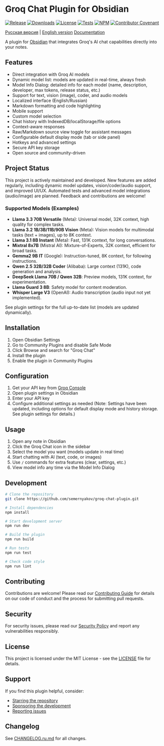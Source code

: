 # Groq Chat Plugin for Obsidian

[![Release](https://img.shields.io/github/v/release/semernyakov/groq-chat-plugin?style=flat-square)](https://github.com/semernyakov/groq-chat-plugin/releases/latest)
[![Downloads](https://img.shields.io/github/downloads/semernyakov/groq-chat-plugin/total?style=flat-square)](https://github.com/semernyakov/groq-chat-plugin/releases)
[![License](https://img.shields.io/github/license/semernyakov/groq-chat-plugin?style=flat-square)](LICENSE)
[![Tests](https://img.shields.io/github/actions/workflow/status/semernyakov/groq-chat-plugin/ci.yml?branch=master&style=flat-square)](https://github.com/semernyakov/groq-chat-plugin/actions/workflows/ci.yml)
[![NPM](https://img.shields.io/npm/v/groq-chat-plugin?style=flat-square)](https://www.npmjs.com/package/groq-chat-plugin)
[![Contributor Covenant](https://img.shields.io/badge/Contributor%20Covenant-2.1-4baaaa?style=flat-square)](code_of_conduct.md)
<!-- [![Coverage](https://img.shields.io/codecov/c/github/semernyakov/groq-chat-plugin?style=flat-square)](https://codecov.io/gh/semernyakov/groq-chat-plugin) -->

[Русская версия](README.ru.md) | [English version](README.md)
[Documentation](https://semernyakov.github.io/groq-chat-plugin/)

A plugin for [Obsidian](https://obsidian.md) that integrates Groq's AI chat capabilities directly into your notes.

## Features

- Direct integration with Groq AI models
- Dynamic model list: models are updated in real-time, always fresh
- Model Info Dialog: detailed info for each model (name, description, developer, max tokens, release status, etc.)
- Support for text, vision (image), coder, and audio models
- Localized interface (English/Russian)
- Markdown formatting and code highlighting
- Mobile support
- Custom model selection
- Chat history with IndexedDB/localStorage/file options
- Context-aware responses
- Raw/Markdown source view toggle for assistant messages
- Configurable default display mode (tab or side panel)
- Hotkeys and advanced settings
- Secure API key storage
- Open source and community-driven

## Project Status

This project is actively maintained and developed. New features are added regularly, including dynamic model updates, vision/coder/audio support, and improved UI/UX. Automated tests and advanced model integrations (audio/image) are planned. Feedback and contributions are welcome!


### Supported Models (Examples)

- **Llama 3.3 70B Versatile** (Meta): Universal model, 32K context, high quality for complex tasks.
- **Llama 3.2 1B/3B/11B/90B Vision** (Meta): Vision models for multimodal tasks (text + images), up to 8K context.
- **Llama 3.1 8B Instant** (Meta): Fast, 131K context, for long conversations.
- **Mixtral 8x7B** (Mistral AI): Mixture-of-Experts, 32K context, efficient for broad tasks.
- **Gemma2 9B IT** (Google): Instruction-tuned, 8K context, for following instructions.
- **Qwen 2.5 32B/32B Coder** (Alibaba): Large context (131K), code generation and analysis.
- **DeepSeek Llama 70B / Qwen 32B**: Preview models, 131K context, for experimentation.
- **Llama Guard 3 8B**: Safety model for content moderation.
- **Whisper Large V3** (OpenAI): Audio transcription (audio input not yet implemented).

See plugin settings for the full up-to-date list (models are updated dynamically).

## Installation

1. Open Obsidian Settings
2. Go to Community Plugins and disable Safe Mode
3. Click Browse and search for "Groq Chat"
4. Install the plugin
5. Enable the plugin in Community Plugins

## Configuration

1. Get your API key from [Groq Console](https://console.groq.com)
2. Open plugin settings in Obsidian
3. Enter your API key
4. Configure additional settings as needed (Note: Settings have been updated, including options for default display mode and history storage. See plugin settings for details.)

## Usage

1. Open any note in Obsidian
2. Click the Groq Chat icon in the sidebar
3. Select the model you want (models update in real time)
4. Start chatting with AI (text, code, or images)
5. Use `/` commands for extra features (clear, settings, etc.)
6. View model info any time via the Model Info Dialog


## Development

```bash
# Clone the repository
git clone https://github.com/semernyakov/groq-chat-plugin.git

# Install dependencies
npm install

# Start development server
npm run dev

# Build the plugin
npm run build

# Run tests
npm run test

# Check code style
npm run lint
```

## Contributing

Contributions are welcome! Please read our [Contributing Guide](CONTRIBUTING.md) for details on our code of conduct and the process for submitting pull requests.

## Security

For security issues, please read our [Security Policy](SECURITY.md) and report any vulnerabilities responsibly.

## License

This project is licensed under the MIT License - see the [LICENSE](LICENSE) file for details.

## Support

If you find this plugin helpful, consider:

- [Starring the repository](https://github.com/semernyakov/groq-chat-plugin)
- [Sponsoring the development](https://yoomoney.ru/fundraise/194GT5A5R07.250321)
- [Reporting issues](https://github.com/semernyakov/groq-chat-plugin/issues)

## Changelog

See [CHANGELOG.ru.md](CHANGELOG.ru.md) for all changes.
